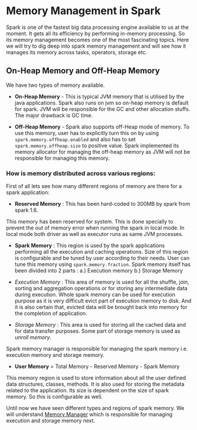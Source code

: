 # Memory Management in Spark

Spark is one of the fastest big data processing engine available to us at the moment. It gets all its efficiency by performing
in-memory processing. So its memory management becomes one of the most fascinating topics. Here we will try to dig deep
into spark memory management and will see how it manages its memory across tasks, operators, storage etc. 

## On-Heap Memory and Off-Heap Memory

We have two types of memory available. 
* **On-Heap Memory** - This is typical JVM memory that is utilised by the java applications. Spark also runs on jvm so 
on-heap memory is default for spark. JVM will be responsible for the GC and other allocation stuffs. The major drawback 
is GC time.

* **Off-Heap Memory** - Spark also supports off-Heap mode of memory. To use this memory, user has to explicitly turn this 
on by using `spark.memory.offheap.enabled` and also has to set `spark.memory.offheap.size` to positive value. Spark 
implemented its memory allocator for managing the off-heap memory as JVM will not be responsible for managing this memory.

### How is memory distributed across various regions:

First of all lets see how many different regions of memory are there for a spark application:

* **Reserved Memory** : This has been hard-coded to 300MB by spark from spark 1.6.

This memory has been reserved for system. This is done specially to prevent the out of memory error when running the 
spark in local mode. In local mode both driver as well as executor runs as same JVM processes.


* **Spark Memory** : This region is used by the spark applications performing all the execution and caching operations. Size
of this region is configurable and be tuned by user according to their needs. User can tune this memory using `spark.memory.fraction`.
Spark memory itself has been divided into 2 parts : a.) Execution memory b.) Storage Memory

* _Execution Memory_ :
This area of memory is used for all the shuffle, join, sorting and aggregation operations or for storing any intermediate
data during execution. Whole spark memory can be used for execution purpose as it is very difficult evict part of execution
memory to disk. And it is also certain that, evicted data will be brought back into memory for the completion of application.

* _Storage Memory_ :
This area is used for storing all the cached data and for data transfer purposes. Some part of storage memory is used as
_unroll memory_.

Spark memory manager is responsible for managing the spark memory i.e. execution memory and storage memory.

* **User Memory** = Total Memory - Reserved Memory - Spark Memory

This memory region is used to store information about all the user defined data structures, classes, methods. It is also used 
for storing the metadata related to the application. Its size is dependent on the size of spark memory. So this is configurable
as well.

Until now we have seen different types and regions of spark memory. We will understand [Memory Manager](MemoryManager.md)
which is responsible for managing execution and storage memory next.



